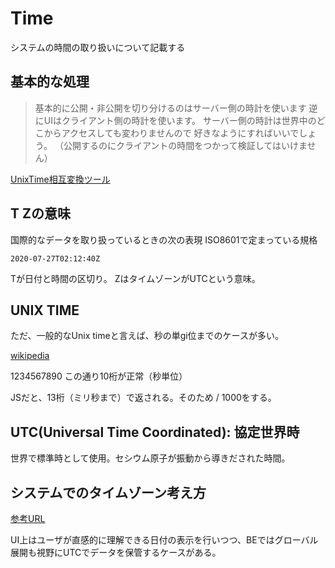 # Time

システムの時間の取り扱いについて記載する

## 基本的な処理

>基本的に公開・非公開を切り分けるのはサーバー側の時計を使います
>逆にUIはクライアント側の時計を使います。
>サーバー側の時計は世界中のどこからアクセスしても変わりませんので
>好きなようにすればいいでしょう。
>（公開するのにクライアントの時間をつかって検証してはいけません）


[UnixTime相互変換ツール](https://tool.konisimple.net/date/unixtime?q=1654765225)

## T Zの意味

国際的なデータを取り扱っているときの次の表現
ISO8601で定まっている規格

`2020-07-27T02:12:40Z`

Tが日付と時間の区切り。
ZはタイムゾーンがUTCという意味。

## UNIX TIME

ただ、一般的なUnix timeと言えば、秒の単gi位までのケースが多い。

[wikipedia](https://ja.wikipedia.org/wiki/UNIX%E6%99%82%E9%96%93)

1234567890
この通り10桁が正常（秒単位）

JSだと、13桁（ミリ秒まで）で返される。そのため / 1000をする。

## UTC(Universal Time Coordinated): 協定世界時

世界で標準時として使用。セシウム原子が振動から導きだされた時間。


## システムでのタイムゾーン考え方

[参考URL](https://zenn.dev/saki/articles/cbb097a495fcf5)

UI上はユーザが直感的に理解できる日付の表示を行いつつ、BEではグローバル展開も視野にUTCでデータを保管するケースがある。